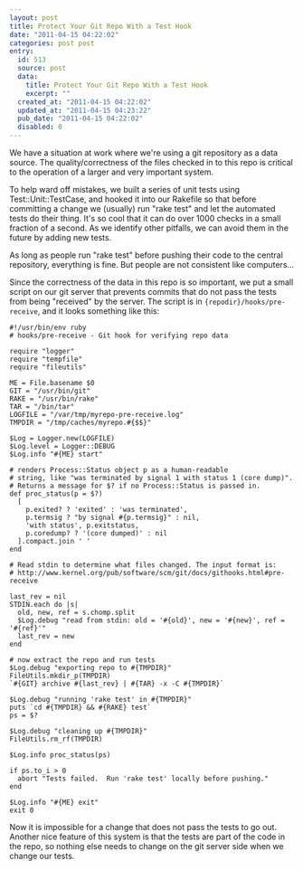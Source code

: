 ```yaml
---
layout: post
title: Protect Your Git Repo With a Test Hook
date: "2011-04-15 04:22:02"
categories: post post
entry:
  id: 513
  source: post
  data:
    title: Protect Your Git Repo With a Test Hook
    excerpt: ""
  created_at: "2011-04-15 04:22:02"
  updated_at: "2011-04-15 04:23:22"
  pub_date: "2011-04-15 04:22:02"
  disabled: 0
---
```


We have a situation at work where we're using a git repository as a data source. The quality/correctness of the files checked in to this repo is critical to the operation of a larger and very important system.

To help ward off mistakes, we built a series of unit tests using Test::Unit::TestCase, and hooked it into our Rakefile so that before committing a change we (usually) run "rake test" and let the automated tests do their thing. It's so cool that it can do over 1000 checks in a small fraction of a second. As we identify other pitfalls, we can avoid them in the future by adding new tests.

As long as people run "rake test" before pushing their code to the central repository, everything is fine. But people are not consistent like computers...

Since the correctness of the data in this repo is so important, we put a small script on our git server that prevents commits that do not pass the tests from being "received" by the server. The script is in `{repodir}/hooks/pre-receive`, and it looks something like this:

```
#!/usr/bin/env ruby
# hooks/pre-receive - Git hook for verifying repo data

require "logger"
require "tempfile"
require "fileutils"

ME = File.basename $0
GIT = "/usr/bin/git"
RAKE = "/usr/bin/rake"
TAR = "/bin/tar"
LOGFILE = "/var/tmp/myrepo-pre-receive.log"
TMPDIR = "/tmp/caches/myrepo.#{$$}"

$Log = Logger.new(LOGFILE)
$Log.level = Logger::DEBUG
$Log.info "#{ME} start"

# renders Process::Status object p as a human-readable
# string, like "was terminated by signal 1 with status 1 (core dump)".
# Returns a message for $? if no Process::Status is passed in.
def proc_status(p = $?)
  [
    p.exited? ? 'exited' : 'was terminated',
    p.termsig ? "by signal #{p.termsig}" : nil,
    'with status', p.exitstatus,
    p.coredump? ? '(core dumped)' : nil
  ].compact.join ' '
end

# Read stdin to determine what files changed. The input format is:
# http://www.kernel.org/pub/software/scm/git/docs/githooks.html#pre-receive

last_rev = nil
STDIN.each do |s|
  old, new, ref = s.chomp.split
  $Log.debug "read from stdin: old = '#{old}', new = '#{new}', ref = '#{ref}'"
  last_rev = new
end

# now extract the repo and run tests
$Log.debug "exporting repo to #{TMPDIR}"
FileUtils.mkdir_p(TMPDIR)
`#{GIT} archive #{last_rev} | #{TAR} -x -C #{TMPDIR}`

$Log.debug "running 'rake test' in #{TMPDIR}"
puts `cd #{TMPDIR} && #{RAKE} test`
ps = $?

$Log.debug "cleaning up #{TMPDIR}"
FileUtils.rm_rf(TMPDIR)

$Log.info proc_status(ps)

if ps.to_i > 0
  abort "Tests failed.  Run 'rake test' locally before pushing."
end

$Log.info "#{ME} exit"
exit 0
```

Now it is impossible for a change that does not pass the tests to go out. Another nice feature of this system is that the tests are part of the code in the repo, so nothing else needs to change on the git server side when we change our tests.
